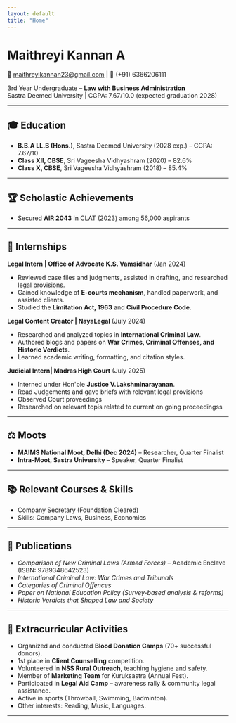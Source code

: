 ```yaml
---
layout: default
title: "Home"
---
```


# Maithreyi Kannan A
📧 [maithreyikannan23@gmail.com](mailto:maithreyikannan23@gmail.com) | 📱 (+91) 6366206111  

3rd Year Undergraduate – **Law with Business Administration**  
Sastra Deemed University | CGPA: 7.67/10.0 (expected graduation 2028)

---

## 🎓 Education
- **B.B.A LL.B (Hons.)**, Sastra Deemed University (2028 exp.) – CGPA: 7.67/10  
- **Class XII, CBSE**, Sri Vageesha Vidhyashram (2020) – 82.6%  
- **Class X, CBSE**, Sri Vageesha Vidhyashram (2018) – 85.4%  

---

## 🏆 Scholastic Achievements
- Secured **AIR 2043** in CLAT (2023) among 56,000 aspirants  

---

## 💼 Internships
**Legal Intern | Office of Advocate K.S. Vamsidhar** (Jan 2024)  
- Reviewed case files and judgments, assisted in drafting, and researched legal provisions.  
- Gained knowledge of **E-courts mechanism**, handled paperwork, and assisted clients.  
- Studied the **Limitation Act, 1963** and **Civil Procedure Code**.  

**Legal Content Creator | NayaLegal** (July 2024)  
- Researched and analyzed topics in **International Criminal Law**.  
- Authored blogs and papers on **War Crimes, Criminal Offenses, and Historic Verdicts**.  
- Learned academic writing, formatting, and citation styles.
  
**Judicial Intern| Madras High Court** (July 2025)
- Interned under Hon'ble **Justice V.Lakshminarayanan**.
- Read Judgements and gave briefs with relevant legal provisions
- Observed Court proveedings
- Researched on relevant topis related to current on going proceedingss
  

---

## ⚖️ Moots
- **MAIMS National Moot, Delhi (Dec 2024)** – Researcher, Quarter Finalist  
- **Intra-Moot, Sastra University** – Speaker, Quarter Finalist  

---

## 📚 Relevant Courses & Skills
- Company Secretary (Foundation Cleared)  
- Skills: Company Laws, Business, Economics  

---

## 📑 Publications
- *Comparison of New Criminal Laws (Armed Forces)* – Academic Enclave (ISBN: 9789348642523)  
- *International Criminal Law: War Crimes and Tribunals*  
- *Categories of Criminal Offences*  
- *Paper on National Education Policy (Survey-based analysis & reforms)*  
- *Historic Verdicts that Shaped Law and Society*  

---

## 🌟 Extracurricular Activities
- Organized and conducted **Blood Donation Camps** (70+ successful donors).  
- 1st place in **Client Counselling** competition.  
- Volunteered in **NSS Rural Outreach**, teaching hygiene and safety.  
- Member of **Marketing Team** for Kuruksastra (Annual Fest).  
- Participated in **Legal Aid Camp** – awareness rally & community legal assistance.  
- Active in sports (Throwball, Swimming, Badminton).  
- Other interests: Reading, Music, Languages.  

---
